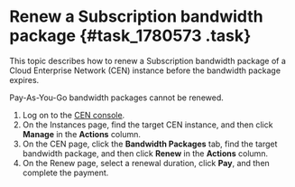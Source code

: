 # Renew a Subscription bandwidth package {#task_1780573 .task}

This topic describes how to renew a Subscription bandwidth package of a Cloud Enterprise Network \(CEN\) instance before the bandwidth package expires.

Pay-As-You-Go bandwidth packages cannot be renewed.

1.  Log on to the [CEN console](https://partners-intl.console.aliyun.com/#/cbn).
2.  On the Instances page, find the target CEN instance, and then click **Manage** in the **Actions** column.
3.  On the CEN page, click the **Bandwidth Packages** tab, find the target bandwidth package, and then click **Renew** in the **Actions** column.
4.  On the Renew page, select a renewal duration, click **Pay**, and then complete the payment.

